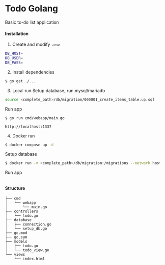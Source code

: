 # Todo Golang
Basic to-do list application

#### Installation
1. Create and modify `.env`
```bash
DB_HOST=
DB_USER=
DB_PASS=
```
2. Install dependencies
```bash
$ go get ./...
```
3. Local run
Setup database, run mysql/mariadb
```bash
source <complete_path>/db/migration/000001_create_items_table.up.sql
```
Run app
```
$ go run cmd/webapp/main.go

http://localhost:1337
```
4. Docker run
```bash
$ docker compose up -d
```
Setup database
```bash
$ docker run -v <complete_path>/db/migration:/migrations --network host migrate/migrate -path=/migrations/ -database "mysql://root:root@tcp(localhost:3306)/todoDB" up
```
Run app
```bash

```
#### Structure
```
├── cmd
│   └── webapp
│       └── main.go
├── controllers
│   └── todo.go
├── database
│   ├── connection.go
│   └── setup_db.go
├── go.mod
├── go.sum
├── models
│   ├── todo.go
│   └── todo_view.go
└── views
    └── index.html
```

